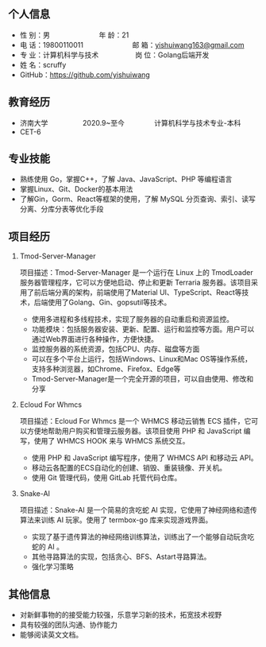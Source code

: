 ## 个人信息 

* 性 别：男     &emsp;&emsp;&emsp;&emsp;&emsp;&emsp;&ensp;                  年 龄：21
* 电 话：19800110011    &emsp;&emsp;&emsp;&emsp;&emsp;&emsp;&ensp; 邮 箱：[yishuiwang163@gmail.com](yishuiwang163@gmail.com)
* 专 业：计算机科学与技术&emsp;&emsp;&emsp;&emsp;&emsp;   岗 位：Golang后端开发
* 姓 名：scruffy
* GitHub：https://github.com/yishuiwang

## 教育经历 

* 济南大学&emsp;&emsp;&emsp;&emsp;&emsp;2020.9~至今&emsp;&emsp;&emsp;&emsp; 计算机科学与技术专业-本科 
* CET-6 

## 专业技能

* 熟练使用 Go，掌握C++，了解 Java、JavaScript、PHP 等编程语言
* 掌握Linux、Git、Docker的基本用法
* 了解Gin，Gorm、React等框架的使用，了解 MySQL 分页查询、索引、读写分离、分库分表等优化手段

## 项目经历

1. Tmod-Server-Manager

   项目描述：Tmod-Server-Manager 是一个运行在 Linux 上的 TmodLoader 服务器管理程序，它可以方便地启动、停止和更新 Terraria 服务器。该项目采用了前后端分离的架构，前端使用了Material UI、TypeScript、React等技术，后端使用了Golang、Gin、gopsutil等技术。

   - 使用多进程和多线程技术，实现了服务器的自动重启和资源监控。
   - 功能模块：包括服务器安装、更新、配置、运行和监控等方面。用户可以通过Web界面进行各种操作，方便快捷。
   - 监控服务器的系统资源，包括CPU、内存、磁盘等方面
   - 可以在多个平台上运行，包括Windows、Linux和Mac OS等操作系统，支持多种浏览器，如Chrome、Firefox、Edge等
   - Tmod-Server-Manager是一个完全开源的项目，可以自由使用、修改和分享


2. Ecloud For Whmcs

   项目描述：Ecloud For Whmcs 是一个 WHMCS 移动云销售 ECS 插件，它可以方便地帮助用户购买和管理云服务器。该项目使用 PHP 和 JavaScript 编写，使用了 WHMCS HOOK 来与 WHMCS 系统交互。

   - 使用 PHP 和 JavaScript 编写程序，使用了 WHMCS API 和移动云 API。
   - 移动云各配置的ECS自动化的创建、销毁、重装镜像、开关机。
   - 使用 Git 管理代码，使用 GitLab 托管代码仓库。


3. Snake-AI

   项目描述：Snake-AI 是一个简易的贪吃蛇 AI 实现，它使用了神经网络和遗传算法来训练 AI 玩家。使用了 termbox-go 库来实现游戏界面。

   - 实现了基于遗传算法的神经网络训练算法，训练出了一个能够自动玩贪吃蛇的 AI 。
   - 其他寻路算法的实现，包括贪心、BFS、Astart寻路算法。
   - 强化学习策略


## 其他信息 
* 对新鲜事物的的接受能力较强，乐意学习新的技术，拓宽技术视野
* 具有较强的团队沟通、协作能力
* 能够阅读英文文档。
